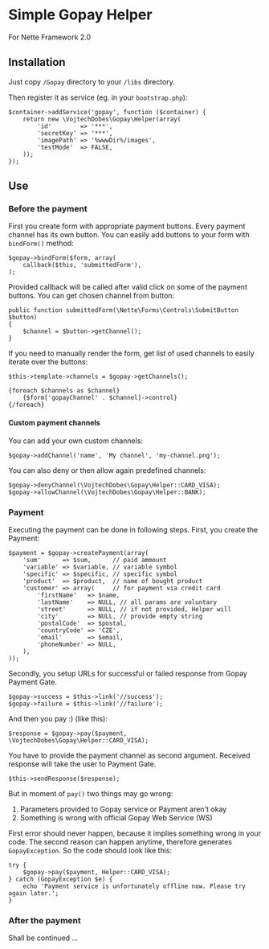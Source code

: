 # Simple Gopay Helper

For Nette Framework 2.0

## Installation

Just copy `/Gopay` directory to your `/libs` directory.

Then register it as service (eg. in your `bootstrap.php`):

	$container->addService('gopay', function ($container) {
		return new \VojtechDobes\Gopay\Helper(array(
			'id'        => '***',
			'secretKey' => '***',
			'imagePath' => '%wwwDir%/images',
			'testMode'  => FALSE,
		));
	});

## Use

### Before the payment

First you create form with appropriate payment buttons.
Every payment channel has its own button. You can easily
add buttons to your form with `bindForm()` method:

	$gopay->bindForm($form, array(
		callback($this, 'submittedForm'),
	);

Provided callback will be called after valid click on some
of the payment buttons. You can get chosen channel from button:

	public function submittedForm(\Nette\Forms\Controls\SubmitButton $button)
	{
		$channel = $button->getChannel();
	}

If you need to manually render the form, get list of used
channels to easily iterate over the buttons:

	$this->template->channels = $gopay->getChannels();

	{foreach $channels as $channel}
		{$form['gopayChannel' . $channel]->control}
	{/foreach}

#### Custom payment channels

You can add your own custom channels:

	$gopay->addChannel('name', 'My channel', 'my-channel.png');

You can also deny or then allow again predefined channels:

	$gopay->denyChannel(\VojtechDobes\Gopay\Helper::CARD_VISA);
	$gopay->allowChannel(\VojtechDobes\Gopay\Helper::BANK);

### Payment

Executing the payment can be done in following steps. First, you create
the Payment:

	$payment = $gopay->createPayment(array(
		'sum'      => $sum,      // paid ammount
		'variable' => $variable, // variable symbol
		'specific' => $specific, // specific symbol
		'product'  => $product,  // name of bought product
		'customer' => array(     // for payment via credit card
			'firstName'   => $name,
			'lastName'    => NULL, // all params are voluntary
			'street'      => NULL, // if not provided, Helper will
			'city'        => NULL, // provide empty string
			'postalCode'  => $postal,
			'countryCode' => 'CZE',
			'email'       => $email,
			'phoneNumber' => NULL,
		),
	));

Secondly, you setup URLs for successful or failed response from
Gopay Payment Gate.

	$gopay->success = $this->link('//success');
	$gopay->failure = $this->link('//failure');

And then you pay :) (like this):

	$response = $gopay->pay($payment, \VojtechDobes\Gopay\Helper::CARD_VISA);

You have to provide the payment channel as second argument.
Received response will take the user to Payment Gate.

	$this->sendResponse($response);

But in moment of `pay()` two things may go wrong:

1. Parameters provided to Gopay service or Payment aren't okay
2. Something is wrong with official Gopay Web Service (WS)

First error should never happen, because it implies something wrong
in your code. The second reason can happen anytime, therefore
generates `GopayException`. So the code should look like this:

	try {
		$gopay->pay($payment, Helper::CARD_VISA);
	} catch (GopayException $e) {
		echo 'Payment service is unfortunately offline now. Please try again later.';
	}

### After the payment

Shall be continued ...
